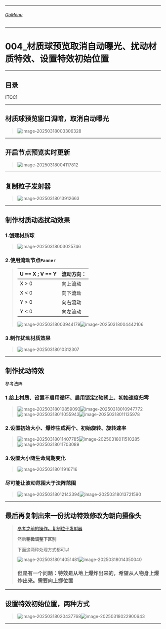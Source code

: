 

___________________________________________________________________________________________
###### [GoMenu](../UE_Effect_Menu.md)
___________________________________________________________________________________________
# 004_材质球预览取消自动曝光、扰动材质特效、设置特效初始位置


___________________________________________________________________________________________


## 目录

[TOC]


------

## 材质球预览窗口调暗，取消自动曝光

> ![image-20250318003306328](./Image/UE_EffectBaseV004/image-20250318003306328.png)

------

## 开启节点预览实时更新

> ![image-20250318004117812](./Image/UE_EffectBaseV004/image-20250318004117812.png)

------

## 复制粒子发射器

> ![image-20250318013912663](./Image/UE_EffectBaseV004/image-20250318013912663.png)

------

## 制作材质动态扰动效果

### 1.创建材质球

> ![image-20250318003025746](./Image/UE_EffectBaseV004/image-20250318003025746.png)

### 2.使用流动节点`Panner`

> | U == X ; V == Y | 流动方向： |
> | --------------- | ---------- |
> | X > 0           | 向上流动   |
> | X < 0           | 向下流动   |
> | Y > 0           | 向右流动   |
> | Y < 0           | 向左流动   |
>
> ![image-20250318003944179](./Image/UE_EffectBaseV004/image-20250318003944179.png)![image-20250318004442106](./Image/UE_EffectBaseV004/image-20250318004442106.png)

### 3.制作扰动材质效果

> ![image-20250318010312307](./Image/UE_EffectBaseV004/image-20250318010312307.png)

------

## 制作扰动特效

参考法阵

### 1.给上材质、设置不启用循环、启用锁定Z轴朝上、初始速度归零

> ![image-20250318010859093](./Image/UE_EffectBaseV004/image-20250318010859093.png)![image-20250318010947772](./Image/UE_EffectBaseV004/image-20250318010947772.png)![image-20250318011055943](./Image/UE_EffectBaseV004/image-20250318011055943.png)![image-20250318011135978](./Image/UE_EffectBaseV004/image-20250318011135978.png)

### 2.设置初始大小、爆炸生成两个、初始旋转、旋转速率

> ![image-20250318011407785](./Image/UE_EffectBaseV004/image-20250318011407785.png)![image-20250318011510285](./Image/UE_EffectBaseV004/image-20250318011510285.png)![image-20250318011703089](./Image/UE_EffectBaseV004/image-20250318011703089.png)

### 3.设置大小随生命周期变化

> ![image-20250318011916716](./Image/UE_EffectBaseV004/image-20250318011916716.png)

### 尽可能让波动范围大于法阵范围

> ![image-20250318012143394](./Image/UE_EffectBaseV004/image-20250318012143394.png)![image-20250318013721590](./Image/UE_EffectBaseV004/image-20250318013721590.png)

------

## 最后再复制出来一份扰动特效修改为朝向摄像头

> [参考之前的操作，复制粒子发射器](#复制粒子发射器)
>
> 然后**稍微调整下区别**
>
> 下面这两种处理方式都可以
>
> ![image-20250318014051481](./Image/UE_EffectBaseV004/image-20250318014051481.png)![image-20250318014350040](./Image/UE_EffectBaseV004/image-20250318014350040.png)
>
> ### 但是有一个问题：特效是从地上爆炸出来的，希望从人物身上爆炸出来。需要向上挪位置

------

## 设置特效初始位置，两种方式

> ![image-20250318020437768](./Image/UE_EffectBaseV004/image-20250318020437768.png)![image-20250318022900643](./Image/UE_EffectBaseV004/image-20250318022900643.png)

------
